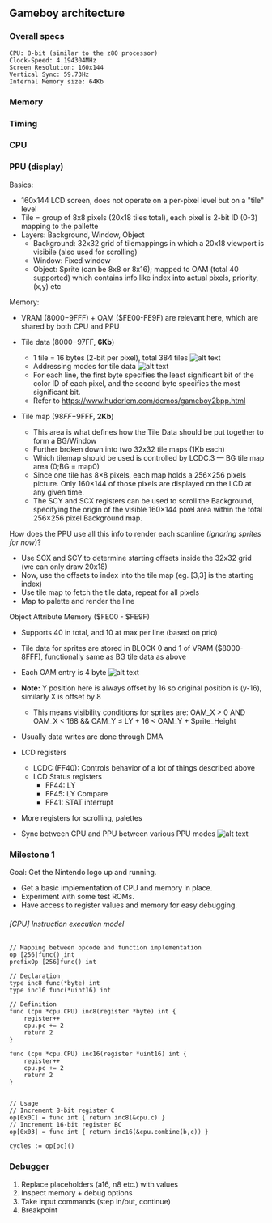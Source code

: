 ## Gameboy architecture

### Overall specs

```
CPU: 8-bit (similar to the z80 processor)
Clock-Speed: 4.194304MHz
Screen Resolution: 160x144
Vertical Sync: 59.73Hz
Internal Memory size: 64Kb
```
### Memory

### Timing

### CPU

### PPU (display)

Basics:

- 160x144 LCD screen, does not operate on a per-pixel level but on a "tile" level
- Tile = group of 8x8 pixels (20x18 tiles total), each pixel is 2-bit ID (0-3) mapping to the pallette
- Layers: Background, Window, Object
    - Background: 32x32 grid of tilemappings in which a 20x18 viewport is visibile (also used for scrolling)
    - Window: Fixed window
    - Object: Sprite (can be 8x8 or 8x16); mapped to OAM (total 40 supported) which contains info like index into actual pixels, priority, (x,y) etc

Memory:
- VRAM ($8000-$9FFF) + OAM ($FE00-FE9F) are relevant here, which are shared by both CPU and PPU
- Tile data ($8000-$97FF, **6Kb**)
    - 1 tile = 16 bytes (2-bit per pixel), total 384 tiles
    ![alt text](imgs/tile.png)
    - Addressing modes for tile data
    ![alt text](imgs/tile_addressing.png)
    - For each line, the first byte specifies the least significant bit of the color ID of each pixel, and the second byte specifies the most significant bit.
    - Refer to https://www.huderlem.com/demos/gameboy2bpp.html

- Tile map ($98FF-$9FFF, **2Kb**)
    - This area is what defines how the Tile Data should be put together to form a BG/Window
    - Further broken down into two 32x32 tile maps (1Kb each)
    - Which tilemap should be used is controlled by LCDC.3 — BG tile map area (0;BG = map0)
    - Since one tile has 8×8 pixels, each map holds a 256×256 pixels picture. Only 160×144 of those pixels are displayed on the LCD at any given time.
    - The SCY and SCX registers can be used to scroll the Background, specifying the origin of the visible 160×144 pixel area within the total 256×256 pixel Background map.

How does the PPU use all this info to render each scanline (*ignoring sprites for now*)?
- Use SCX and SCY to determine starting offsets inside the 32x32 grid (we can only draw 20x18)
- Now, use the offsets to index into the tile map (eg. [3,3] is the starting index)
- Use tile map to fetch the tile data, repeat for all pixels
- Map to palette and render the line


Object Attribute Memory ($FE00 - $FE9F)

- Supports 40 in total, and 10 at max per line (based on prio)
- Tile data for sprites are stored in BLOCK 0 and 1 of VRAM ($8000-8FFF), functionally same as BG tile data as above
- Each OAM entry is 4 byte
![alt text](imgs/oam_bytes.png)
- **Note:** Y position here is always offset by 16 so original position is (y-16), similarly X is offset by 8
    - This means visibility conditions for sprites are:
    OAM_X > 0 AND OAM_X < 168 && OAM_Y ≤ LY + 16 < OAM_Y + Sprite_Height
- Usually data writes are done through DMA


- LCD registers
    - LCDC (FF40): Controls behavior of a lot of things described above
    - LCD Status registers
        - FF44: LY
        - FF45: LY Compare
        - FF41: STAT interrupt
- More registers for scrolling, palettes
- Sync between CPU and PPU between various PPU modes
![alt text](imgs/cpu_ppu_memory_matrix.png)

### Milestone 1

Goal: Get the Nintendo logo up and running.

- Get a basic implementation of CPU and memory in place.
- Experiment with some test ROMs.
- Have access to register values and memory for easy debugging.

###### [CPU] Instruction execution model 

```
// Mapping between opcode and function implementation
op [256]func() int
prefixOp [256]func() int

// Declaration
type inc8 func(*byte) int
type inc16 func(*uint16) int

// Definition
func (cpu *cpu.CPU) inc8(register *byte) int {
    register++
    cpu.pc += 2
    return 2
}

func (cpu *cpu.CPU) inc16(register *uint16) int {
    register++
    cpu.pc += 2
    return 2
}


// Usage
// Increment 8-bit register C
op[0x0C] = func int { return inc8(&cpu.c) }
// Increment 16-bit register BC
op[0x03] = func int { return inc16(&cpu.combine(b,c)) }

cycles := op[pc]()
```


### Debugger

1. Replace placeholders (a16, n8 etc.) with values
2. Inspect memory + debug options
3. Take input commands (step in/out, continue)
4. Breakpoint